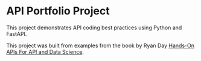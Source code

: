 # API Portfolio Project
This project demonstrates API coding best practices using Python and FastAPI.

This project was built from examples from the book by Ryan Day
 [Hands-On APIs For API and Data Science](https://handsonapibook.com/).
